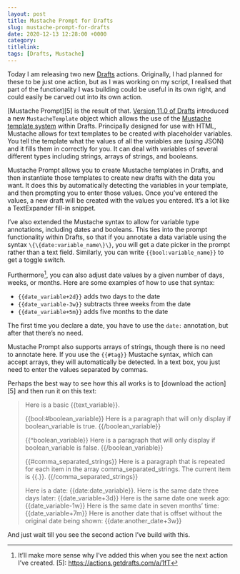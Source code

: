 ```yaml
---
layout: post
title: Mustache Prompt for Drafts
slug: mustache-prompt-for-drafts
date: 2020-12-13 12:28:00 +0000
category: 
titlelink: 
tags: [Drafts, Mustache]
---
```


Today I am releasing two new [Drafts][1] actions. Originally, I had planned for these to be just one action, but as I was working on my script, I realised that part of the functionality I was building could be useful in its own right, and could easily be carved out into its own action. 

[Mustache Prompt][5] is the result of that. [Version 11.0 of Drafts][2] introduced a new `MustacheTemplate` object which allows the use of the [Mustache template system][3] within Drafts. Principally designed for use with HTML, Mustache allows for text templates to be created with placeholder variables. You tell the template what the values of all the variables are (using JSON) and it fills them in correctly for you. It can deal with variables of several different types including strings, arrays of strings, and booleans.

Mustache Prompt allows you to create Mustache templates in Drafts, and then instantiate those templates to create new drafts with the data you want. It does this by automatically detecting the variables in your template, and then prompting you to enter those values. Once you’ve entered the values, a new draft will be created with the values you entered. It’s a lot like a TextExpander fill-in snippet.

I’ve also extended the Mustache syntax to allow for variable type annotations, including dates and booleans. This ties into the prompt functionality within Drafts, so that if you annotate a data variable using the syntax `\{\{date:variable_name\}\}`, you will get a date picker in the prompt rather than a text field. Similarly, you can write `{{bool:variable_name}}` to get a toggle switch.

Furthermore[^4], you can also adjust date values by a given number of days, weeks, or months. Here are some examples of how to use that syntax:
- `{{date_variable+2d}}` adds two days to the date
- `{{date_variable-3w}}` subtracts three weeks from the date
- `{{date_variable+5m}}` adds five months to the date

The first time you declare a date, you have to use the `date:` annotation, but after that there’s no need. 

Mustache Prompt also supports arrays of strings, though there is no need to annotate here. If you use the `{{#tag}}` Mustache syntax, which can accept arrays, they will automatically be detected. In a text box, you just need to enter the values separated by commas.

Perhaps the best way to see how this all works is to [download the action][5] and then run it on this text:

> Here is a basic {{text_variable}}. 
> 
> {{bool:#boolean_variable}}
> Here is a paragraph that will only display if boolean_variable is true.
> {{/boolean_variable}}
> 
> {{^boolean_variable}}
> Here is a paragraph that will only display if boolean_variable is false.
> {{/boolean_variable}}
> 
> {{#comma_separated_strings}}
> Here is a paragraph that is repeated for each item in the array comma_separated_strings. The current item is {{.}}.
> {{/comma_separated_strings}}
> 
> Here is a date: {{date:date_variable}}.
> Here is the same date three days later: {{date_variable+3d}}
> Here is the same date one week ago: {{date_variable-1w}}
> Here is the same date in seven months’ time: {{date_variable+7m}}
> Here is another date that is offset without the original date being shown: {{date:another_date+3w}}

And just wait till you see the second action I’ve build with this.

[1]: https://getdrafts.com
[2]: https://docs.getdrafts.com/docs/misc/changelog-ios#110---gmail-outlook-integration-and-more
[3]: https://en.wikipedia.org/wiki/Mustache_%28template_system%29
[^4]: It’ll make more sense why I’ve added this when you see the next action I’ve created.
[5]: https://actions.getdrafts.com/a/1fT